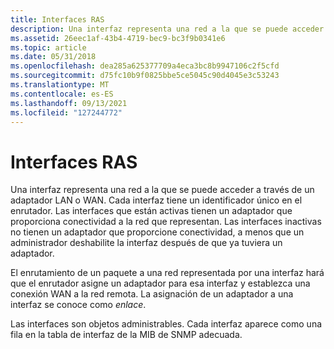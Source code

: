 ```yaml
---
title: Interfaces RAS
description: Una interfaz representa una red a la que se puede acceder a través de un adaptador LAN o WAN.
ms.assetid: 26eec1af-43b4-4719-bec9-bc3f9b0341e6
ms.topic: article
ms.date: 05/31/2018
ms.openlocfilehash: dea285a625377709a4eca3bc8b9947106c2f5cfd
ms.sourcegitcommit: d75fc10b9f0825bbe5ce5045c90d4045e3c53243
ms.translationtype: MT
ms.contentlocale: es-ES
ms.lasthandoff: 09/13/2021
ms.locfileid: "127244772"
---
```

# <a name="ras-interfaces"></a>Interfaces RAS

Una interfaz representa una red a la que se puede acceder a través de un adaptador LAN o WAN. Cada interfaz tiene un identificador único en el enrutador. Las interfaces que están activas tienen un adaptador que proporciona conectividad a la red que representan. Las interfaces inactivas no tienen un adaptador que proporcione conectividad, a menos que un administrador deshabilite la interfaz después de que ya tuviera un adaptador.

El enrutamiento de un paquete a una red representada por una interfaz hará que el enrutador asigne un adaptador para esa interfaz y establezca una conexión WAN a la red remota. La asignación de un adaptador a una interfaz se conoce como *enlace*.

Las interfaces son objetos administrables. Cada interfaz aparece como una fila en la tabla de interfaz de la MIB de SNMP adecuada.
